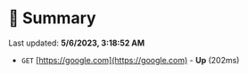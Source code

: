 # 📖 Summary
Last updated: **5/6/2023, 3:18:52 AM**

- `GET` [https://google.com](https://google.com) - **Up** (202ms)
